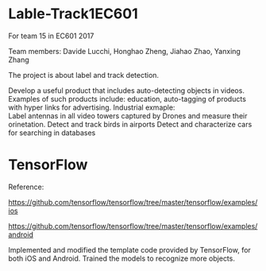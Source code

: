 # Lable-Track1EC601
For team 15  in EC601 2017

Team members: Davide Lucchi, Honghao Zheng, Jiahao Zhao, Yanxing Zhang

The project is about label and track detection.

Develop a useful product that includes auto-detecting objects in videos.  Examples of such products include:  education, auto-tagging of products with hyper links for advertising.
Industrial exmaple:  
Label antennas in all video towers captured by Drones and measure their orinetation.
Detect and track birds in airports
Detect and characterize cars for searching in databases

# TensorFlow
Reference: 

https://github.com/tensorflow/tensorflow/tree/master/tensorflow/examples/ios

https://github.com/tensorflow/tensorflow/tree/master/tensorflow/examples/android

Implemented and modified the template code provided by TensorFlow, for both iOS and Android. Trained the models to recognize more objects.
